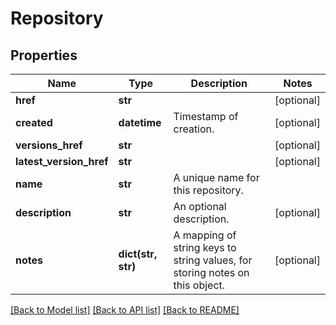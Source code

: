 # Repository

## Properties
Name | Type | Description | Notes
------------ | ------------- | ------------- | -------------
**href** | **str** |  | [optional] 
**created** | **datetime** | Timestamp of creation. | [optional] 
**versions_href** | **str** |  | [optional] 
**latest_version_href** | **str** |  | [optional] 
**name** | **str** | A unique name for this repository. | 
**description** | **str** | An optional description. | [optional] 
**notes** | **dict(str, str)** | A mapping of string keys to string values, for storing notes on this object. | [optional] 

[[Back to Model list]](../README.md#documentation-for-models) [[Back to API list]](../README.md#documentation-for-api-endpoints) [[Back to README]](../README.md)


